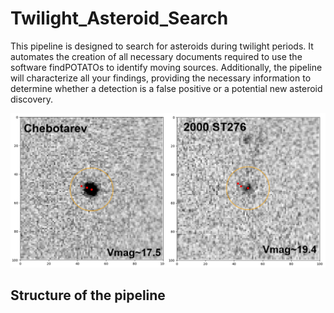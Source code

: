 # Twilight_Asteroid_Search

This pipeline is designed to search for asteroids during twilight periods. It automates the creation of all necessary documents required to use the software findPOTATOs to identify moving sources. Additionally, the pipeline will characterize all your findings, providing the necessary information to determine whether a detection is a false positive or a potential new asteroid discovery.

![asteroids_example](asteroids_example.PNG)

## Structure of the pipeline

